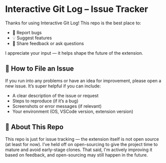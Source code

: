 # Interactive Git Log – Issue Tracker
Thanks for using Interactive Git Log! This repo is the best place to:

- 🐛 Report bugs
- 💡 Suggest features
- 💬 Share feedback or ask questions

I appreciate your input — it helps shape the future of the extension.

## 📝 How to File an Issue
If you run into any problems or have an idea for improvement, please open a new issue. It’s super helpful if you can include:

- A clear description of the issue or request
- Steps to reproduce (if it’s a bug)
- Screenshots or error messages (if relevant)
- Your environment (OS, VSCode version, extension version)

## 💭 About This Repo
This repo is just for issue tracking — the extension itself is not open source (at least for now).
I’ve held off on open-sourcing to give the project time to mature and avoid early-stage clones. That said, I'm actively improving it based on feedback, and open-sourcing may still happen in the future.


